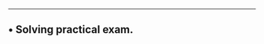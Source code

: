 ---------------------------------------------------------
• Solving practical exam.
-----------------------------------------------------------
